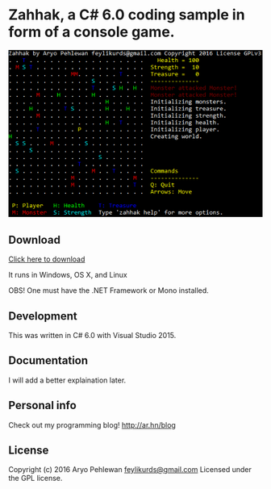# Zahhak, a C# 6.0 coding sample in form of a console game.

![Screenshot](pics/zahhak.png)

## Download
[Click here to download](downloads/Zahhak.exe)

It runs in Windows, OS X, and Linux

OBS! One must have the .NET Framework or Mono installed.

## Development
This was written in C# 6.0 with Visual Studio 2015.

## Documentation
I will add a better explaination later.

## Personal info
Check out my programming blog! http://ar.hn/blog

## License
Copyright (c) 2016 Aryo Pehlewan feylikurds@gmail.com 
Licensed under the GPL license.
